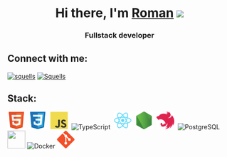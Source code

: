<h1 align="center">Hi there, I'm <a href="https://vk.com/squells/" target="_blank">Roman</a> 
<img src="https://github.com/blackcater/blackcater/raw/main/images/Hi.gif" height="32"/></h1>
<h3 align="center">Fullstack developer</h3>

## Connect with me:
<a href="https://vk.com/squells" rel="nofollow"><img align="center" src="https://raw.githubusercontent.com/daniilshat/daniilshat/2d7eafe5250314b3d422c86b35de062e0f1f5178/icons/vk.svg" alt="squells" height="40" width="40" style="max-width: 100%;"></a> <a href="https://t.me/Radice7" rel="nofollow"><img align="center" src="https://raw.githubusercontent.com/daniilshat/daniilshat/2d7eafe5250314b3d422c86b35de062e0f1f5178/icons/Telegram.svg" alt="Squells" height="40" width="40" style="max-width: 100%;"></a>

## Stack:
<div>
  <img src="https://github.com/devicons/devicon/raw/master/icons/html5/html5-original.svg" title="html5" alt="html5" width="40" height="40"/>&nbsp
  <img src="https://github.com/devicons/devicon/raw/master/icons/css3/css3-original.svg" title="css" alt="css" width="40" height="40"/>&nbsp
  <img src="https://github.com/devicons/devicon/raw/master/icons/javascript/javascript-original.svg" title="javascript" alt="javascript" width="40" height="40"/>&nbsp
  <img src="https://raw.githubusercontent.com/danielcranney/readme-generator/main/public/icons/skills/typescript-colored.svg" width="40" height="40" alt="TypeScript" />&nbsp
  <img src="https://github.com/devicons/devicon/raw/master/icons/react/react-original.svg" title="reactjs" alt="reactjs" width="40" height="40"/>&nbsp
  <img src="https://github.com/devicons/devicon/raw/master/icons/nodejs/nodejs-original.svg" title="nodejs" alt="nodejs" width="40" height="40"/>&nbsp
  <img src="https://github.com/devicons/devicon/raw/master/icons/nestjs/nestjs-original.svg" title="nestjs" alt="nestjs" width="40" height="40"/>&nbsp
  <img src="https://raw.githubusercontent.com/danielcranney/readme-generator/main/public/icons/skills/postgresql-colored.svg" width="40" height="40"  alt="PostgreSQL" />
  <img src="https://cdn.jsdelivr.net/gh/devicons/devicon@latest/icons/vitejs/vitejs-original.svg" width="40" height="40" />
  <img src="https://raw.githubusercontent.com/danielcranney/readme-generator/main/public/icons/skills/docker-colored.svg" width="40" height="40" alt="Docker" />
  <img src="https://github.com/devicons/devicon/raw/master/icons/git/git-original.svg" title="git" alt="git" width="40" height="40"/>&nbsp
  <!-- <img src="https://github.com/devicons/devicon/blob/raw/master/icons/redux/redux-original.svg" title="redux" alt="redux" width="40" height="40"/>&nbsp; -->
</div>
